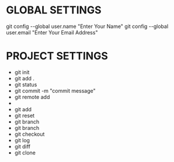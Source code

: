 # GLOBAL SETTINGS

git config --global user.name "Enter Your Name"
git config --global user.email "Enter Your Email Address"

# PROJECT SETTINGS

- git init
- git add .
- git status
- git commit -m "commit message"
- git remote add <link to github repository>
-
- git add <specific file name>
- git reset <specific file name>
- git branch
- git branch <name of branch>
- git checkout <name of branch>
- git log
- git diff
- git clone
